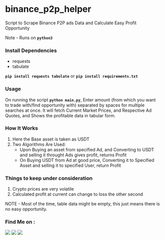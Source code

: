# binance_p2p_helper
Script to Scrape Binance P2P ads Data and Calculate Easy Profit Opportunity

Note - Runs on **`python3`**

### Install Dependencies
- requests
- tabulate


**`pip install requests tabulate`** or **`pip install requirements.txt`**

### Usage
On running the script **`python main.py`**, Enter amount (from which you want to trade with/find opportunity with) separated by spaces for multiple searches at once.
It will fetch Current Market Prices, and Respective Ad Quotes, and Shows the profitable data in tabular form.

### How It Works
1) Here the Base asset is taken as USDT
2) Two Algorithms Are Used: 
    - Upon Buying an asset from specified Ad, and Converting to USDT and selling it throught Ads gives profit, returns Profit
    - On Buying USDT from Ad at good price, Converting it to Specified Asset and selling it to specified User, return Profit
 
### Things to keep under consideration
1) Crypto prices are very volatile
2) Calculated profit at current can change to loss the other second

NOTE - Most of the time, table data might be empty, this just means there is no easy opportunity.

### Find Me on :
<p align="left">
  <a href="https://github.com/adhiraj-ranjan" target="_blank"><img src="https://img.shields.io/badge/Github-adhiraj--ranjan-green?style=for-the-badge&logo=github"></a>
  <a href="https://www.instagram.com/adhirajranjan.i" target="_blank"><img src="https://img.shields.io/badge/IG-adhiraj_ranjan-pink?style=for-the-badge&logo=instagram"></a>
  <a href="https://t.me/adhirajranjan" target="_blank"><img src="https://img.shields.io/badge/TELEGRAM-ADHIRAJ%20RANJAN-blue?style=for-the-badge&logo=telegram"></a>
  
</p>
